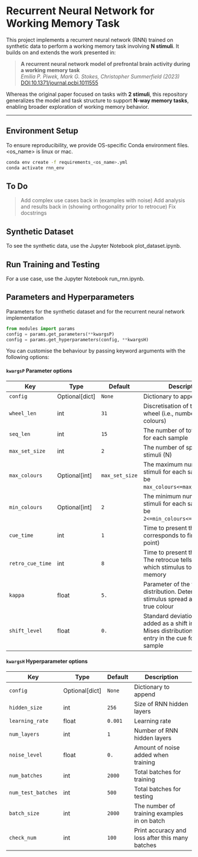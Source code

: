 # Recurrent Neural Network for Working Memory Task

This project implements a recurrent neural network (RNN) trained on synthetic data to perform a working memory task involving **N stimuli**. It builds on and extends the work presented in:

> **A recurrent neural network model of prefrontal brain activity during a working memory task**  
> *Emilia P. Piwek, Mark G. Stokes, Christopher Summerfield (2023)*  
> [DOI:10.1371/journal.pcbi.1011555](https://doi.org/10.1371/journal.pcbi.1011555)

Whereas the original paper focused on tasks with **2 stimuli**, this repository generalizes the model and task structure to support **N-way memory tasks**, enabling broader exploration of working memory behavior.

---

## Environment Setup

To ensure reproducibility, we provide OS-specific Conda environment files. <os_name> is linux or mac.

```bash 
conda env create -f requirements_<os_name>.yml
conda activate rnn_env
```
## To Do

> Add complex use cases back in (examples with noise)
> Add analysis and results back in (showing orthogonality prior to retrocue)
> Fix docstrings 

## Synthetic Dataset

To see the synthetic data, use the Jupyter Notebook plot_dataset.ipynb.

## Run Training and Testing

For a use case, use the Jupyter Notebook run_rnn.ipynb.

## Parameters and Hyperparameters

Parameters for the synthetic dataset and for the recurrent neural network implementation 

```python
from modules import params
config = params.get_parameters(**kwargsP)
config = params.get_hyperparameters(config, **kwargsH)
```

You can customise the behaviour by passing keyword arguments with the following options:


#### `kwargsP` Parameter options
|Key|Type|Default|Description|
|----------------|------|---------|------------------------------------| 
| `config`| Optional[dict] | `None` | Dictionary to append |
| `wheel_len`| int |  `31` | Discretisation of the colour wheel (i.e., number of colours) |
| `seq_len`| int |  `15` | The number of total time units for each sample |
| `max_set_size` | int |  `2` | The number of spaces to hold stimuli (N) |
| `max_colours` | Optional[int] | `max_set_size` | The maximum number of stimuli for each sample (must be `max_colours<=max_set_size` ) |
| `min_colours` | Optional[int] | `2` | The minimum number of stimuli for each sample (must be `2<=min_colours<=max_colours`) |
| `cue_time` | int | `1` | Time to present the stimuli (1 corresponds to first time point) |
| `retro_cue_time` | int | `8` | Time to present the retrocue. The retrocue tells the subject which stimulus to keep in memory |
| `kappa` | float | `5.` | Parameter of the von Mises distribution. Determines stimulus spread around the true colour |
| `shift_level` | float | `0.` | Standard deviation of noise added as a shift in the von Mises distribution to each entry in the cue for each sample |


#### `kwargsH` Hyperparameter options
|Key|Type|Default|Description|
|----------------|------|---------|------------------------------------| 
| `config` | Optional[dict] | `None`  | Dictionary to append |
| `hidden_size` | int | `256` | Size of RNN hidden layers |
| `learning_rate` | float | `0.001` | Learning rate |
| `num_layers` | int | `1` | Number of RNN hidden layers |
| `noise_level` | float | `0.` | Amount of noise added when training |
| `num_batches` | int | `2000` | Total batches for training |
| `num_test_batches` | int | `500` | Total batches for testing |
| `batch_size` | int |  `2000` | The number of training examples in on batch |
| `check_num` | int | `100` | Print accuracy and loss after this many batches |
